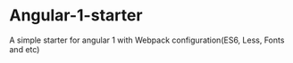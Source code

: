 # Angular-1-starter
A simple starter for angular 1 with Webpack configuration(ES6, Less, Fonts and etc)
